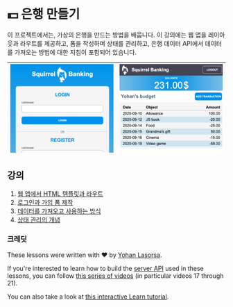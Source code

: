 # :dollar: 은행 만들기

이 프로젝트에서는, 가상의 은행을 만드는 방법을 배웁니다. 이 강의에는 웹 앱을 레이아웃과 라우트를 제공하고, 폼을 작성하며 상태를 관리하고, 은행 데이터 API에서 데이터를 가져오는 방법에 대한 지침이 포함되어 있습니다.

| ![Screen1](../images/screen1.png) | ![Screen2](../images/screen2.png) |
|-----------------------------------|-----------------------------------|

## 강의

1. [웹 앱에서 HTML 템플릿과 라우트](../1-template-route/translations/README.ko.md)
2. [로그인과 가입 폼 제작](../2-forms/translations/README.ko.md)
3. [데이터를 가져오고 사용하는 방식](../3-data/translations/README.ko.md)
4. [상태 관리의 개념](../4-state-management/translations/README.ko.md)

### 크레딧

These lessons were written with :hearts: by [Yohan Lasorsa](https://twitter.com/sinedied).

If you're interested to learn how to build the [server API](./api/README) used in these lessons, you can follow [this series of videos](https://aka.ms/NodeBeginner) (in particular videos 17 through 21).

You can also take a look at [this interactive Learn tutorial](https://aka.ms/learn/express-api). 